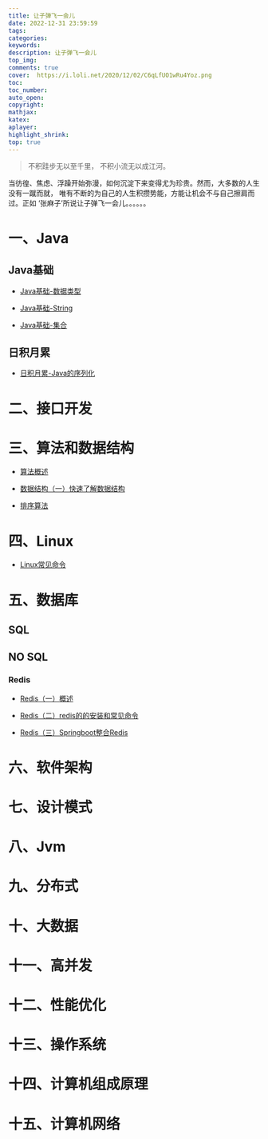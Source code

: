 ```yaml
---
title: 让子弹飞一会儿
date: 2022-12-31 23:59:59
tags:
categories:
keywords:
description: 让子弹飞一会儿
top_img:
comments: true
cover:  https://i.loli.net/2020/12/02/C6qLfUO1wRu4Yoz.png
toc:
toc_number:
auto_open:
copyright:
mathjax:
katex:
aplayer:
highlight_shrink:
top: true
---
```


>不积跬步无以至千里，
>不积小流无以成江河。

当彷徨、焦虑、浮躁开始弥漫，如何沉淀下来变得尤为珍贵。然而，大多数的人生没有一蹴而就，
唯有不断的为自己的人生积攒势能，方能让机会不与自己擦肩而过。正如 ‘张麻子’所说让子弹飞一会儿。。。。。。

# 一、Java

## Java基础

+ [Java基础-数据类型](https://leeebean.github.io/leebean.github.io/2020/03/01/Java%E5%9F%BA%E7%A1%80-%E6%95%B0%E6%8D%AE%E7%B1%BB%E5%9E%8B/)

+ [Java基础-String](https://leeebean.github.io/leebean.github.io/2020/03/10/Java%E5%9F%BA%E7%A1%80-String/)

+ [Java基础-集合](https://leeebean.github.io/leebean.github.io/2020/03/11/Java%E5%9F%BA%E7%A1%80-%E9%9B%86%E5%90%88/)

## 日积月累

+ [日积月累-Java的序列化](https://leeebean.github.io/leebean.github.io/2020/12/23/%E6%97%A5%E7%A7%AF%E6%9C%88%E7%B4%AF-Java%E7%9A%84%E5%BA%8F%E5%88%97%E5%8C%96/)

# 二、接口开发

# 三、算法和数据结构

+ [算法概述](https://leeebean.github.io/leebean.github.io/2020/02/24/%E7%AE%97%E6%B3%95%E6%A6%82%E8%BF%B0/)

+ [数据结构（一）快速了解数据结构](https://leeebean.github.io/leebean.github.io/2020/03/11/%E6%95%B0%E6%8D%AE%E7%BB%93%E6%9E%84%EF%BC%88%E4%B8%80%EF%BC%89%E5%BF%AB%E9%80%9F%E4%BA%86%E8%A7%A3%E6%95%B0%E6%8D%AE%E7%BB%93%E6%9E%84/)

+ [排序算法](https://leeebean.github.io/leebean.github.io/2020/02/25/%E6%8E%92%E5%BA%8F%E7%AE%97%E6%B3%95/)

# 四、Linux

+ [Linux常见命令](https://leeebean.github.io/leebean.github.io/2020/03/11/Linux%E5%B8%B8%E8%A7%81%E5%91%BD%E4%BB%A4/)

# 五、数据库

## SQL

## NO SQL

### Redis

+ [Redis（一）概述](https://leeebean.github.io/leebean.github.io/2020/12/15/Redis%EF%BC%88%E4%B8%80%EF%BC%89%E6%A6%82%E8%BF%B0/)

+ [Redis（二）redis的的安装和常见命令](https://leeebean.github.io/leebean.github.io/2020/12/16/Redis%EF%BC%88%E4%BA%8C%EF%BC%89redis%E7%9A%84%E5%AE%89%E8%A3%85%E5%92%8C%E5%B8%B8%E8%A7%81%E5%91%BD%E4%BB%A4/)

+ [Redis（三）Springboot整合Redis](https://leeebean.github.io/leebean.github.io/2020/12/17/Redis%EF%BC%88%E4%B8%89%EF%BC%89Springboot%E6%95%B4%E5%90%88Redis/)

# 六、软件架构

# 七、设计模式

# 八、Jvm

# 九、分布式

# 十、大数据

# 十一、高并发

# 十二、性能优化

# 十三、操作系统

# 十四、计算机组成原理

# 十五、计算机网络


